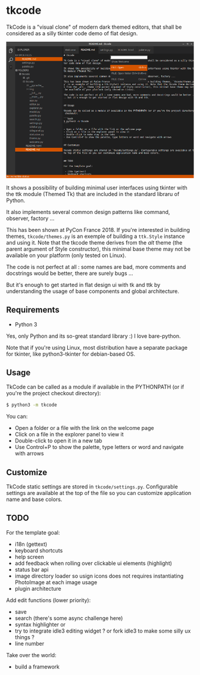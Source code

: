 # tkcode

TkCode is a "visual clone" of modern dark themed editors, that shall be considered as a silly tkinter code demo of flat design.

![TkCode screenshot](https://raw.githubusercontent.com/fgirault/pyconfr2018/master/screenshots/tkcode.png)

It shows a possibility of building minimal user interfaces using tkinter with the ttk module (Themed Tk) that are included in the standard libraru of Python.

It also implements several common design patterns like command, observer, factory ...

This has been shown at PyCon France 2018. If you're interested in building themes, `tkcode/themes.py` is an exemple of building a `ttk.Style` instance and using it. Note that the tkcode theme derives from the _alt_ theme (the parent argument of Style constructor), this minimal base theme may not be available on your platform (only tested on Linux).

The code is not perfect at all : some names are bad, more comments and docstrings would be better, there are surely bugs ... 

But it's enough to get started in flat design ui with tk and ttk by understanding the usage of base components and global architecture.

## Requirements

 - Python 3
 
Yes, only Python and its so-great standard library :) I love bare-python.

Note that if you're using Linux, most distribution have a separate package for tkinter, like python3-tkinter for debian-based OS.

## Usage

TkCode can be called as a module if available in the PYTHONPATH (or if you're the project checkout directory):

```bash
$ python3 -m tkcode
```

You can:

- Open a folder or a file with the link on the welcome page
- Click on a file in the explorer panel to view it
- Double-click to open it in a new tab 
- Use Control+P to show the palette, type letters or word and navigate with arrows


## Customize

TkCode static settings are stored in `tkcode/settings.py`. Configurable settings are available at the top of the file so you can customize application name and base colors.


## TODO

For the template goal:

 - i18n (gettext)
 - keyboard shortcuts
 - help screen
 - add feedback when rolling over clickable ui elements (highlight)
 - status bar api
 - image directory loader so usign icons does not requires instantiating PhotoImage at each image usage
 - plugin architecture

Add edit functions (lower priority):

 - save
 - search (there's some async challenge here)
 - syntax highlighter or
 - try to integrate idle3 editing widget ? or fork idle3 to make some silly ux things ?
 - line number

Take over the world:

 - build a framework
